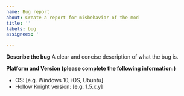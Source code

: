 ```yaml
---
name: Bug report
about: Create a report for misbehavior of the mod
title: ''
labels: bug
assignees: ''

---
```


<!-- PLEASE attach a ModLog.txt so I can understand your problem better! -->

**Describe the bug**
A clear and concise description of what the bug is.

**Platform and Version (please complete the following information:)**
 - OS: [e.g. Windows 10, iOS, Ubuntu]
 - Hollow Knight version: [e.g. 1.5.x.y]
